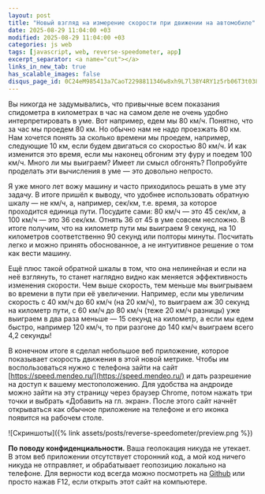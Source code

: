 ```yaml
---
layout: post
title: "Новый взгляд на измерение скорости при движении на автомобиле"
date: 2025-08-29 11:04:00 +03
modified: 2025-08-29 11:04:00 +03
categories: js web
tags: [javascript, web, reverse-speedometer, app]
excerpt_separator: <a name="cut"></a>
links_in_new_tab: true
has_scalable_images: false
disqus_page_id: 0C24eM985413a7CaoT2298811346w8xh9L7l38Y4RY1z5rb06T3t038ik73502r5
---
```

Вы никогда не задумывались, что привычные всем показания спидометра в километрах в час на самом деле не очень удобно интерпретировать в уме. Вот например, едем мы 80 км/ч. Понятно, что за час мы проедем 80 км. Но обычно нам не надо проезжать 80 км. Нам хочется понять за сколько времени мы проедем, например, следующие 10 км, если будем двигаться со скоростью 80 км/ч. И как изменится это время, если мы наконец обгоним эту фуру и поедем 100 км/ч. Много ли мы выиграем? Имеет ли смысл обгонять? Попробуйте проделать эти вычисления в уме — это довольно непросто.
<a name="cut"></a>

Я уже много лет вожу машину и часто приходилось решать в уме эту задачу. В итоге пришёл к выводу, что удобнее использовать обратную шкалу — не км/ч, а, например, сек/км, т.е. время, за которое проходится единица пути. Посудите сами: 80 км/ч — это 45 сек/км, а 100 км/ч — это 36 сек/км. Отнять 36 от 45 в уме совсем несложно. В итоге получим, что на километр пути мы выиграем 9 секунд, на 10 километров соответственно 90 секунд или полторы минуты. Посчитать легко и можно принять обоснованное, а не интуитивное решение о том как вести машину.

Ещё плюс такой обратной шкалы в том, что она нелинейная и если на неё взглянуть, то станет наглядно видно как меняется эффективность изменения скорости. Чем выше скорость, тем меньше мы выигрываем во времени в пути при её увеличении. Например, если мы увеличим скорость с 40 км/ч до 60 км/ч (на 20 км/ч), то выиграем аж 30 секунд на километр пути, с 60 км/ч до 80 км/ч (теже 20 км/ч разницы) уже выиграем в два раза меньше — 15 секунд на километр, а если мы едем быстро, например 120 км/ч, то при разгоне до 140 км/ч выиграем всего 4,2 секунды!

В конечном итоге я сделал небольшое веб приложение, которое показывает скорость движения в этой новой метрике. Чтобы им воспользоваться нужно с телефона зайти на сайт [https://speed.mendeo.ru/](https://speed.mendeo.ru/) и дать разрешение на доступ к вашему местоположению. Для удобства на андроиде можно зайти на эту страницу через браузер Chrome, потом нажать три точки и выбрать «Добавить на гл. экран». После этого сайт начнёт открываться как обычное приложение на телефоне и его иконка появится на рабочем столе.

![Скриншоты]({% link assets/posts/reverse-speedometer/preview.png %})

**По поводу конфиденциальности.** Ваша геолокация никуда не утекает. В этом веб приложении отсутствует сторонний код, а мой код ничего никуда не отправляет, и обрабатывает геопозицию локально на телефоне. Для верности код всегда можно посмотреть на [Github](https://github.com/Mendeo/reverse-speedometer) или просто нажав F12, если открыть этот сайт на компьютере.